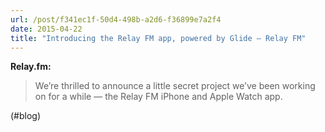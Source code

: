 ```yaml
---
url: /post/f341ec1f-50d4-498b-a2d6-f36899e7a2f4
date: 2015-04-22
title: "Introducing the Relay FM app, powered by Glide — Relay FM"
---
```


**Relay.fm:**



> We&#8217;re thrilled to announce a little secret project we&#8217;ve been working on for a while — the Relay FM iPhone and Apple Watch app. 



(#blog)